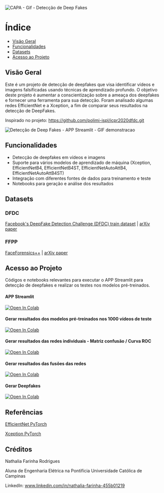 
![CAPA - Gif - Detecção de Deep Fakes](https://github.com/NathFarinha/TCC_DeepFake_Detection_v1/assets/89995351/1d8e7ed7-ed14-4cec-ba0c-3392e3cead90)

# Índice 

* [Visão Geral](#visao-geral)
* [Funcionalidades](#funcionalidades)
* [Datasets](#datasets)
* [Acesso ao Projeto](#acesso-ao-projeto)

## Visão Geral

Este é um projeto de detecção de deepfakes que visa identificar vídeos e imagens falsificadas usando técnicas de aprendizado profundo. O objetivo deste projeto é aumentar a conscientização sobre a ameaça dos deepfakes e fornecer uma ferramenta para sua detecção.
Foram analisado algumas redes EfficientNet e a Xception, a fim de comparar seus resultados na detecção de DeepFakes.

Inspirado no projeto: https://github.com/polimi-ispl/icpr2020dfdc.git

![Detecção de Deep Fakes - APP Streamlit - GIF demonstracao](https://github.com/NathFarinha/TCC_DeepFake_Detection_v1/assets/89995351/d35e95eb-dad7-442f-b9c9-3e70b8b2dc93)

## Funcionalidades

- Detecção de deepfakes em vídeos e imagens
- Suporte para vários modelos de aprendizado de máquina (Xception, EfficientNetB4, EfficientNetB4ST, EfficientNetAutoAttB4, EfficientNetAutoAttB4ST)
- Integração com diferentes fontes de dados para treinamento e teste
- Notebooks para geração e análise dos resultados

## Datasets

### DFDC
[Facebook's DeepFake Detection Challenge (DFDC) train dataset](https://www.kaggle.com/c/deepfake-detection-challenge/data) | [arXiv paper](https://arxiv.org/abs/2006.07397)

### FFPP
[FaceForensics++](https://github.com/ondyari/FaceForensics/blob/master/dataset/README.md) | [arXiv paper](https://arxiv.org/abs/1901.08971)

## Acesso ao Projeto
Códigos e notebooks relevantes para executar o APP Streamlit para detecção de deepfakes e realizar os testes nos modelos pré-treinados.

#### APP Streamlit
<a target="_blank" href="https://colab.research.google.com/github/NathFarinha/TCC_DeepFake_Detection_v1/blob/56409b5ed1648be9fa21e5a6483e79ba8dab3388/Colab%20Notebooks/PREDICTIONS/Streamlit_APP.ipynb">
  <img src="https://colab.research.google.com/assets/colab-badge.svg" alt="Open In Colab"/>
</a>

#### Gerar resultados dos modelos pré-treinados nos 1000 vídeos de teste
<a target="_blank" href="https://colab.research.google.com/github/NathFarinha/TCC_DeepFake_Detection_v1/blob/c9418e0833c70102c7e056846653ef70885a2566/Colab%20Notebooks/RESULTADOS/Generate_results_DFDC.ipynb">
  <img src="https://colab.research.google.com/assets/colab-badge.svg" alt="Open In Colab"/>
</a>

#### Gerar resultados das redes individuais - Matriz confusão / Curva ROC
<a target="_blank" href="https://colab.research.google.com/github/NathFarinha/TCC_DeepFake_Detection_v1/blob/2e9ec9cb20d6e3caeb7105abb80ce61ea01c644f/Colab%20Notebooks/RESULTADOS/Analyze_results.ipynb">
  <img src="https://colab.research.google.com/assets/colab-badge.svg" alt="Open In Colab"/>
</a>

#### Gerar resultados das fusões das redes
<a target="_blank" href="https://colab.research.google.com/github/NathFarinha/TCC_DeepFake_Detection_v1/blob/2e9ec9cb20d6e3caeb7105abb80ce61ea01c644f/Colab%20Notebooks/RESULTADOS/Analyze_results_net_fusion_paper.ipynb">
  <img src="https://colab.research.google.com/assets/colab-badge.svg" alt="Open In Colab"/>
</a>

#### Gerar Deepfakes 
<a target="_blank" href="https://colab.research.google.com/github/NathFarinha/TCC_DeepFake_Detection_v1/blob/2e9ec9cb20d6e3caeb7105abb80ce61ea01c644f/Colab%20Notebooks/Gerar_deepfakes.ipynb">
  <img src="https://colab.research.google.com/assets/colab-badge.svg" alt="Open In Colab"/>
</a>


## Referências
[EfficientNet PyTorch](https://github.com/lukemelas/EfficientNet-PyTorch)


[Xception PyTorch](https://github.com/tstandley/Xception-PyTorch)

## Créditos
Nathalia Farinha Rodrigues

Aluna de Engenharia Elétrica na Pontifícia Universidade Católica de Campinas


LinkedIn: www.linkedin.com/in/nathalia-farinha-455b01219




